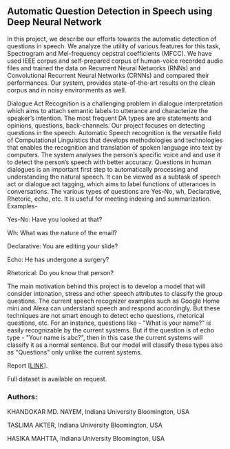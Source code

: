 ## Automatic Question Detection in Speech using Deep Neural Network

In this project, we describe our efforts towards the automatic detection of questions in speech. We analyze the utility of various features for this task, Spectrogram and Mel-frequency cepstral coefficients (MFCC). We have used IEEE corpus and self-prepared corpus of human-voice recorded audio files and trained the data on Recurrent Neural Networks (RNNs) and Convolutional Recurrent Neural Networks (CRNNs) and compared their performances. Our system, provides state-of-the-art results on the clean corpus and in noisy environments as well.

Dialogue Act Recognition is a challenging problem in dialogue interpretation which aims to attach semantic labels to utterance and characterize the speaker’s intention. The most frequent DA types are are statements and opinions, questions, back-channels. Our project focuses on detecting questions in the speech. Automatic Speech recognition is the versatile field of Computational Linguistics that develops methodologies and technologies that enables the recognition and translation of spoken language into text by computers. The system analyses the person’s specific voice and and use it to detect the person’s speech with better accuracy. Questions in human dialogues is an important first step to automatically processing and understanding the natural speech. It can be viewed as a subtask of speech act or dialogue act tagging, which aims to label functions of utterances in conversations. The various types of questions are Yes-No, wh, Declarative, Rhetoric, echo, etc. It is useful for meeting indexing and summarization. Examples-

Yes-No: Have you looked at that?

Wh: What was the nature of the email?

Declarative: You are editing your slide?

Echo: He has undergone a surgery?

Rhetorical: Do you know that person?

The main motivation behind this project is to develop a model that will consider intonation, stress and other speech attributes to classify the group questions. The current speech recognizer examples such as Google Home mini and Alexa can understand speech and respond accordingly. But these techniques are not smart enough to detect echo questions, rhetorical questions, etc. For an instance, questions like - "What is your name?" is easily recognizable by the current systems. But if the question is of echo type - "Your name is abc?", then in this case the current systems will classify it as a normal sentence. But our model will classify these types also as "Questions" only unlike the current systems.

Report [[LINK](https://github.com/akterTaslima/RhetoricalQuestion_Recognition/blob/master/takter%2Chmahtta%2Cknayem_automatic-question-detection.pdf)].

Full dataset is available on request. 
 
### Authors:

KHANDOKAR MD. NAYEM, Indiana University Bloomington, USA

TASLIMA AKTER, Indiana University Bloomington, USA

HASIKA MAHTTA, Indiana University Bloomington, USA
